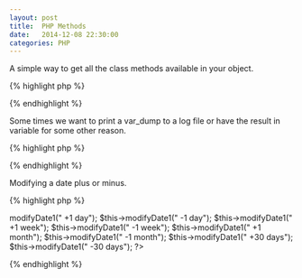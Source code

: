 ```yaml
---
layout: post
title:  PHP Methods
date:   2014-12-08 22:30:00
categories: PHP
---
```


A simple way to get all the class methods available in your object.

{% highlight php %}
<?php
$a = new A();
$class_methods = get_class_methods($a);
foreach($class_methods as $i){
  echo $i;
}
?>
{% endhighlight %}

Some times we want to print a var_dump to a log file or have the result in variable for some other reason.

{% highlight php %}
<?php
ob_start();
var_dump($stuffInVar);
$result = ob_get_clean();
?>
{% endhighlight %}

Modifying a date plus or minus.

{% highlight php %}
<?php
public function modifyDate1($newDate)
{
  $date = date("Y-m-d");
  return strtotime(date("Y-m-d", strtotime($date)) . $newDate);
}

public function modifyDate2($newDate)
{
  return date('d-m-Y', strtotime($newDate));
}

$this->modifyDate1(" +1 day");
$this->modifyDate1(" -1 day");
$this->modifyDate1(" +1 week");
$this->modifyDate1(" -1 week");
$this->modifyDate1(" +1 month");
$this->modifyDate1(" -1 month");
$this->modifyDate1(" +30 days");
$this->modifyDate1(" -30 days");
?>
{% endhighlight %}
